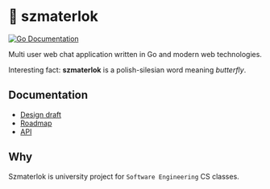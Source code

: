 # 🦋 szmaterlok

[![Go Documentation](https://godocs.io/github.com/fenole/szmaterlok?status.svg)](https://godocs.io/github.com/fenole/szmaterlok)

Multi user web chat application written in Go and modern web technologies.

Interesting fact: **szmaterlok** is a polish-silesian word meaning _butterfly_.

## Documentation

- [Design draft](docs/DESIGN.md)
- [Roadmap](https://cryptpad.fr/kanban/#/2/kanban/view/Bbiz84Py6AWaYVHMAvj4pKfbfaSLshEQO7NmOF9hZEg/embed/)
- [API](docs/API.md)

## Why

Szmaterlok is university project for `Software Engineering` CS classes.

